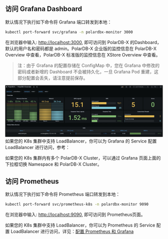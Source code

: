 ## 访问 Grafana Dashboard
默认情况下执行如下命令将 Grafana 端口转发到本地：

```bash
kubectl port-forward svc/grafana -n polardbx-monitor 3000
```

在浏览器中输入: [http://localhost:3000](http://localhost:3000), 即可访问到 PolarDB-X 的Dashboard，默认的用户名和密码都是 admin。PolarDB-X 企业版的监控信息在 PolarDB-X Overview 中查看，PolarDB-X 标准版的监控信息在 XStore Overview 中查看。
> 注：由于 Grafana 的配置存储在 ConfigMap 中，您在 Grafana 中修改的密码或者新增的 Dashboard 不会被持久化，一旦 Grafana Pod 重建，这部分配置会丢失，请注意提前保存。


![](./polardb-x-dashboard.png)
如果您的 K8s 集群中支持 LoadBalancer，你可以为 Grafana 的 Service 配置 LoadBalancer 进行访问，参考：

如果您的 K8s 集群内有多个 PolarDB-X Cluster，可以通过 Grafana 页面上面的下拉框切换 Namespace 和 PolarDB-X Cluster。

## 访问 Prometheus
默认情况下执行如下命令将 Prometheus 端口转发到本地：

```bash
kubectl port-forward svc/prometheus-k8s -n polardbx-monitor 9090
```

在浏览器中输入: [http://localhost:9090](http://localhost:9090), 即可访问到 Prometheus页面。

如果您的 K8s 集群中支持 LoadBalancer，你可以为 Prometheus 的 Service 配置 LoadBalancer 进行访问，详见：[配置 Prometheus 和 Grafana](./4-prom-config.md)

